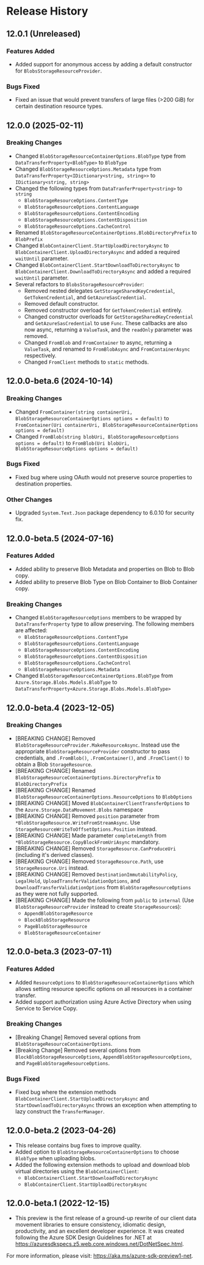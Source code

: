 # Release History

## 12.0.1 (Unreleased)

### Features Added
- Added support for anonymous access by adding a default constructor for `BlobsStorageResourceProvider`.

### Bugs Fixed
- Fixed an issue that would prevent transfers of large files (>200 GiB) for certain destination resource types.

## 12.0.0 (2025-02-11)

### Breaking Changes
- Changed `BlobStorageResourceContainerOptions.BlobType` type from `DataTransferProperty<BlobType>` to `BlobType`
- Changed `BlobStorageResourceOptions.Metadata` type from `DataTransferProperty<IDictionary<string, string>>` to `IDictionary<string, string>`
- Changed the following types from `DataTranferProperty<string>` to `string`
    - `BlobStorageResourceOptions.ContentType`
    - `BlobStorageResourceOptions.ContentLanguage`
    - `BlobStorageResourceOptions.ContentEncoding`
    - `BlobStorageResourceOptions.ContentDisposition`
    - `BlobStorageResourceOptions.CacheControl`
- Renamed `BlobStorageResourceContainerOptions.BlobDirectoryPrefix` to `BlobPrefix`
- Changed `BlobContainerClient.StartUploadDirectoryAsync` to `BlobContainerClient.UploadDirectoryAsync` and added a required `waitUntil` parameter.
- Changed `BlobContainerClient.StartDownloadToDirectoryAsync` to `BlobContainerClient.DownloadToDirectoryAsync` and added a required `waitUntil` parameter.
- Several refactors to `BlobsStorageResourceProvider`:
  - Removed nested delegates `GetStorageSharedKeyCredential`, `GetTokenCredential`, and `GetAzureSasCredential`.
  - Removed default constructor.
  - Removed constructor overload for `GetTokenCredential` entirely.
  - Changed constructor overloads for `GetStorageSharedKeyCredential` and `GetAzureSasCredential` to use `Func`. These callbacks are also now async, returning a `ValueTask`, and the `readOnly` parameter was removed.
  - Changed `FromBlob` and `FromContainer` to async, returning a `ValueTask`, and renamed to `FromBlobAsync` and `FromContainerAsync` respectively.
  - Changed `FromClient` methods to `static` methods.

## 12.0.0-beta.6 (2024-10-14)

### Breaking Changes
- Changed `FromContainer(string containerUri, BlobStorageResourceContainerOptions options = default)` to `FromContainer(Uri containerUri, BlobStorageResourceContainerOptions options = default)`
- Changed `FromBlob(string blobUri, BlobStorageResourceOptions options = default)` to `FromBlob(Uri blobUri, BlobStorageResourceOptions options = default)`

### Bugs Fixed
- Fixed bug where using OAuth would not preserve source properties to destination properties.

### Other Changes
- Upgraded `System.Text.Json` package dependency to 6.0.10 for security fix.

## 12.0.0-beta.5 (2024-07-16)

### Features Added
- Added ability to preserve Blob Metadata and properties on Blob to Blob copy.
- Added ability to preserve Blob Type on Blob Container to Blob Container copy.

### Breaking Changes
- Changed `BlobStorageResourceOptions` members to be wrapped by `DataTransferProperty` type to allow preserving. The following members are affected:
    - `BlobStorageResourceOptions.ContentType`
    - `BlobStorageResourceOptions.ContentLanguage`
    - `BlobStorageResourceOptions.ContentEncoding`
    - `BlobStorageResourceOptions.ContentDisposition`
    - `BlobStorageResourceOptions.CacheControl`
    - `BlobStorageResourceOptions.Metadata`
- Changed `BlobStorageResourceContainerOptions.BlobType` from `Azure.Storage.Blobs.Models.BlobType` to `DataTransferProperty<Azure.Storage.Blobs.Models.BlobType>`

## 12.0.0-beta.4 (2023-12-05)

### Breaking Changes
- [BREAKING CHANGE] Removed `BlobStorageResourceProvider.MakeResourceAsync`. Instead use the appropriate `BlobStorageResourceProvider` constructor to pass credentials, and `.FromBlob()`, `.FromContainer()`, and `.FromClient()` to obtain a Blob `StorageResource`.
- [BREAKING CHANGE] Renamed `BlobStorageResourceContainerOptions.DirectoryPrefix` to `BlobDirectoryPrefix`
- [BREAKING CHANGE] Renamed `BlobStorageResourceContainerOptions.ResourceOptions` to `BlobOptions`
- [BREAKING CHANGE] Moved `BlobContainerClientTransferOptions` to the `Azure.Storage.DataMovement.Blobs` namespace
- [BREAKING CHANGE] Removed `position` parameter from `*BlobStorageResource.WriteFromStreamAsync`. Use `StorageResourceWriteToOffsetOptions.Position` instead.
- [BREAKING CHANGE] Made parameter `completeLength` from `*BlobStorageResource.CopyBlockFromUriAsync` mandatory.
- [BREAKING CHANGE] Removed `StorageResource.CanProduceUri` (including it's derived classes).
- [BREAKING CHANGE] Removed `StorageResource.Path`, use `StorageResource.Uri` instead.
- [BREAKING CHANGE] Removed `DestinationImmutabilityPolicy`, `LegalHold`, `UploadTransferValidationOptions`, and `DownloadTransferValidationOptions` from `BlobStorageResourceOptions` as they were not fully supported.
- [BREAKING CHANGE] Made the following from `public` to `internal` (Use `BlobStorageResourceProvider` instead to create `StorageResource`s):
    - `AppendBlobStorageResource`
    - `BlockBlobStorageResource`
    - `PageBlobStorageResource`
    - `BlobStorageResourceContainer`

## 12.0.0-beta.3 (2023-07-11)

### Features Added
- Added `ResourceOptions` to `BlobStorageResourceContainerOptions` which allows setting resource specific options on all resources in a container transfer.
- Added support authorization using Azure Active Directory when using Service to Service Copy.

### Breaking Changes
- [Breaking Change] Removed several options from `BlobStorageResourceContainerOptions`.
- [Breaking Change] Removed several options from `BlockBlobStorageResourceOptions`, `AppendBlobStorageResourceOptions`, and `PageBlobStorageResourceOptions`.

### Bugs Fixed
- Fixed bug where the extension methods `BlobContainerClient.StartUploadDirectoryAsync` and `StartDownloadToDirectoryAsync` throws an exception when attempting to lazy construct the `TransferManager`.

## 12.0.0-beta.2 (2023-04-26)
- This release contains bug fixes to improve quality.
- Added option to `BlobStorageResourceContainerOptions` to choose `BlobType` when uploading blobs.
- Added the following extension methods to upload and download blob virtual directories using the `BlobContainerClient`:
    - `BlobContainerClient.StartDownloadToDirectoryAsync`
    - `BlobContainerClient.StartUploadDirectoryAsync`

## 12.0.0-beta.1 (2022-12-15)
- This preview is the first release of a ground-up rewrite of our client data movement
libraries to ensure consistency, idiomatic design, productivity, and an
excellent developer experience.  It was created following the Azure SDK Design
Guidelines for .NET at https://azuresdkspecs.z5.web.core.windows.net/DotNetSpec.html.

For more information, please visit: https://aka.ms/azure-sdk-preview1-net.
